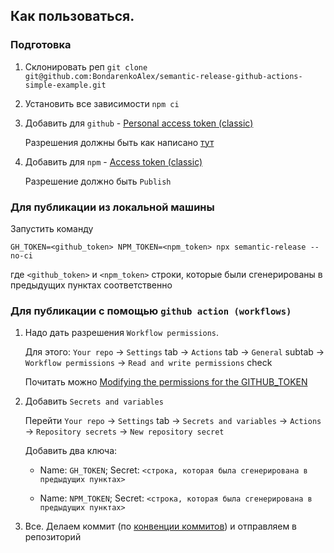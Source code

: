## Как пользоваться.

### Подготовка

1. Склонировать реп `git clone git@github.com:BondarenkoAlex/semantic-release-github-actions-simple-example.git`

1. Установить все зависимости `npm ci`

1. Добавить для `github` - [Personal access token (classic)](https://docs.github.com/en/authentication/keeping-your-account-and-data-secure/managing-your-personal-access-tokens#creating-a-personal-access-token-classic)

   Разрешения должны быть как написано [тут](https://github.com/semantic-release/github?tab=readme-ov-file#github-authentication)

1. Добавить для `npm` - [Access token (classic)](https://docs.npmjs.com/creating-and-viewing-access-tokens#creating-access-tokens)

   Разрешение должно быть `Publish`

### Для публикации из локальной машины 

Запустить команду

`GH_TOKEN=<github_token> NPM_TOKEN=<npm_token> npx semantic-release --no-ci`

где `<github_token>` и `<npm_token>` строки, которые были сгенерированы в предыдущих пунктах соответственно

### Для публикации с помощью `github action (workflows)`

1. Надо дать разрешения `Workflow permissions`. 

   Для этого: `Your repo` → `Settings` tab  → `Actions` tab  → `General` subtab  → `Workflow permissions` → `Read and write permissions` check 

   Почитать можно [Modifying the permissions for the GITHUB_TOKEN](https://docs.github.com/ru/actions/security-guides/automatic-token-authentication#modifying-the-permissions-for-the-github_token)

1. Добавить `Secrets and variables`

   Перейти `Your repo` → `Settings` tab  → `Secrets and variables` → `Actions` → `Repository secrets` → `New repository secret`

   Добавить два ключа:

   - Name: `GH_TOKEN`; Secret: `<строка, которая была сгенерирована в предыдущих пунктах>`

   - Name: `NPM_TOKEN`; Secret: `<строка, которая была сгенерирована в предыдущих пунктах>`

1. Все. Делаем коммит (по [конвенции коммитов](https://www.conventionalcommits.org/ru/v1.0.0/)) и отправляем в репозиторий



